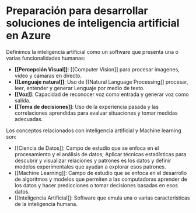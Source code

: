 # Preparación para desarrollar soluciones de inteligencia artificial en Azure

Definimos la inteligencia artificial como un software que presenta una o varias funcionalidades humanas:

- **[[Percepción Visual]]**: [[Computer Vision]] para procesar imagenes, video y cámaras en directo.
- **[[Lenguaje natural]]**: Uso de [[Natural Language Processing]] procesar, leer, entender y generar Lenguaje por medio de texto.
- **[[Voz]]**: Capacidad de reconocer voz como entrada y generar voz como salida.
- **[[Toma de decisiones]]**: Uso de la experiencia pasada y las correlaciones aprendidas para evaluar situaciones y tomar medidas adecuadas. 


Los conceptos relacionados con inteligencia artificial y Machine learning son:

- [[Ciencia de Datos]]: Campo de estudio que se enfoca en el procesamiento y el análisis de datos; Aplicar técnicas estadísticas para descubrir y visualizar relaciones y patrones es los datos y definir modelos experimentales que ayudan a explorar esos patrones.
- [[Machine Learning]]: Campo de estudio que se enfoca en el desarrollo de algoritmos y modelos que permiten a las computadoras aprender de los datos y hacer predicciones o tomar decisiones basadas en esos datos.
- [[Inteligencia Artificial]]: Software que emula una o varias características de la inteligencia humana. 
